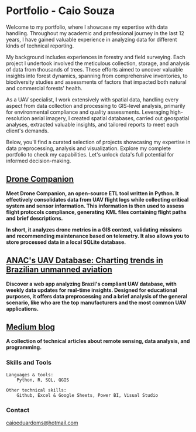# Portfolio - Caio Souza

Welcome to my portfolio, where I showcase my expertise with data handling. Throughout my academic and professional journey in the last 12 years, I have gained valuable experience in analyzing data for different kinds of technical reporting.

My background includes experiences in forestry and field surveying. Each project I undertook involved the meticulous collection, storage, and analysis of data from thousands of trees. These efforts aimed to uncover valuable insights into forest dynamics, spanning from comprehensive inventories, to biodiversity studies and assessments of factors that impacted both natural and commercial forests' health.

As a UAV specialist, I work extensively with spatial data, handling every aspect from data collection and processing to GIS-level analysis, primarily for environmental compliance and quality assessments. Leveraging high-resolution aerial imagery, I created spatial databases, carried out geospatial analyses, extracted valuable insights, and tailored reports to meet each client's demands.

Below, you'll find a curated selection of projects showcasing my expertise in data preprocessing, analysis and visualization. Explore my complete portfolio to check my capabilities. Let's unlock data's full potential for informed decision-making.

## [Drone Companion](https://github.com/caioems/DroneCompanion)

__Meet Drone Companion, an open-source ETL tool written in Python. It effectively consolidates data from UAV flight logs while collecting critical system and sensor information. This information is then used to assess flight protocols compliance, generating KML files containing flight paths and brief descriptions.__

__In short, it analyzes drone metrics in a GIS context, validating missions and recommending maintenance based on telemetry. It also allows you to store processed data in a local SQLite database.__

## [ANAC's UAV Database: Charting trends in Brazilian unmanned aviation](https://anac-uav-database.streamlit.app/)

__Discover a web app analyzing Brazil's compliant UAV database, with weekly data updates for real-time insights. Designed for educational purposes, it offers data preprocessing and a brief analysis of the general scenario, like who are the top manufacturers and the most common UAV applications.__

## [Medium blog](https://medium.com/@caiosouza_38327)

__A collection of technical articles about remote sensing, data analysis, and programming.__

### Skills and Tools

    Languages & tools:
        Python, R, SQL, QGIS
        
    Other technical skills:
        Github, Excel & Google Sheets, Power BI, Visual Studio 
    
### Contact

<caioeduardoms@hotmail.com>
